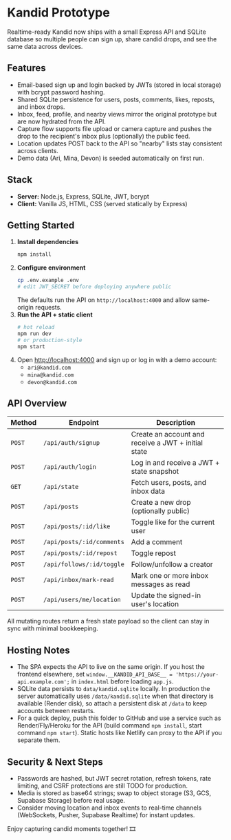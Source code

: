 # Kandid Prototype

Realtime-ready Kandid now ships with a small Express API and SQLite database so multiple people can sign up, share candid drops, and see the same data across devices.

## Features
- Email-based sign up and login backed by JWTs (stored in local storage) with bcrypt password hashing.
- Shared SQLite persistence for users, posts, comments, likes, reposts, and inbox drops.
- Inbox, feed, profile, and nearby views mirror the original prototype but are now hydrated from the API.
- Capture flow supports file upload or camera capture and pushes the drop to the recipient's inbox plus (optionally) the public feed.
- Location updates POST back to the API so "nearby" lists stay consistent across clients.
- Demo data (Ari, Mina, Devon) is seeded automatically on first run.

## Stack
- **Server:** Node.js, Express, SQLite, JWT, bcrypt
- **Client:** Vanilla JS, HTML, CSS (served statically by Express)

## Getting Started
1. **Install dependencies**
   ```bash
   npm install
   ```
2. **Configure environment**
   ```bash
   cp .env.example .env
   # edit JWT_SECRET before deploying anywhere public
   ```
   The defaults run the API on `http://localhost:4000` and allow same-origin requests.
3. **Run the API + static client**
   ```bash
   # hot reload
   npm run dev
   # or production-style
   npm start
   ```
4. Open [http://localhost:4000](http://localhost:4000) and sign up or log in with a demo account:
   - `ari@kandid.com`
   - `mina@kandid.com`
   - `devon@kandid.com`

## API Overview
| Method | Endpoint | Description |
| ------ | -------- | ----------- |
| `POST` | `/api/auth/signup` | Create an account and receive a JWT + initial state |
| `POST` | `/api/auth/login` | Log in and receive a JWT + state snapshot |
| `GET`  | `/api/state` | Fetch users, posts, and inbox data |
| `POST` | `/api/posts` | Create a new drop (optionally public) |
| `POST` | `/api/posts/:id/like` | Toggle like for the current user |
| `POST` | `/api/posts/:id/comments` | Add a comment |
| `POST` | `/api/posts/:id/repost` | Toggle repost |
| `POST` | `/api/follows/:id/toggle` | Follow/unfollow a creator |
| `POST` | `/api/inbox/mark-read` | Mark one or more inbox messages as read |
| `POST` | `/api/users/me/location` | Update the signed-in user's location |

All mutating routes return a fresh state payload so the client can stay in sync with minimal bookkeeping.

## Hosting Notes
- The SPA expects the API to live on the same origin. If you host the frontend elsewhere, set `window.__KANDID_API_BASE__ = 'https://your-api.example.com';` in `index.html` before loading `app.js`.
- SQLite data persists to `data/kandid.sqlite` locally. In production the server automatically uses `/data/kandid.sqlite` when that directory is available (Render disk), so attach a persistent disk at `/data` to keep accounts between restarts.
- For a quick deploy, push this folder to GitHub and use a service such as Render/Fly/Heroku for the API (build command `npm install`, start command `npm start`). Static hosts like Netlify can proxy to the API if you separate them.

## Security & Next Steps
- Passwords are hashed, but JWT secret rotation, refresh tokens, rate limiting, and CSRF protections are still TODO for production.
- Media is stored as base64 strings; swap to object storage (S3, GCS, Supabase Storage) before real usage.
- Consider moving location and inbox events to real-time channels (WebSockets, Pusher, Supabase Realtime) for instant updates.

Enjoy capturing candid moments together! 🎞️

